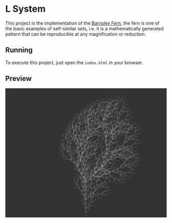 # L System
This project is the implementation of the [Barnsley Fern](https://en.wikipedia.org/wiki/Barnsley_fern), the fern is one of the basic examples of self-similar sets, i.e. it is a mathematically generated pattern that can be reproducible at any magnification or reduction.


## Running
To execute this project, just open the `index.html` in your browser.

## Preview 
![](/LSystem/l-tree.png)